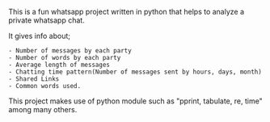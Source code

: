 
This is a fun whatsapp project written in python that helps to analyze a private whatsapp chat.

It gives info about;
    
    - Number of messages by each party
    - Number of words by each party
    - Average length of messages
    - Chatting time pattern(Number of messages sent by hours, days, month)
    - Shared Links
    - Common words used.

This project makes use of python module such as "pprint, tabulate, re, time" among many others.
